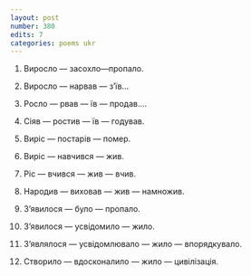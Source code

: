 ```yaml
---
layout: post
number: 380
edits: 7
categories: poems ukr
---
```


1. Виросло — засохло—пропало.
2. Виросло — нарвав — з’їв…
3. Росло — рвав — їв — продав…. 
4. Сіяв — ростив — їв — годував.

1. Виріс — постарів — помер.
2. Виріс — навчився — жив.
3. Ріс — вчився — жив — вчив. 
4. Народив — виховав — жив — намножив.

1. З’явилося — було — пропало. 
2. З’явилося — усвідомило — жило.
3. З’являлося — усвідомлювало — жило — впорядкувало.
4. Створило — вдосконалило — жило — цивілізація.
